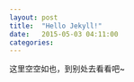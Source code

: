 ```yaml
---
layout: post
title:  "Hello Jekyll!"
date:   2015-05-03 04:11:00
categories: 
---
```

这里空空如也，到别处去看看吧~